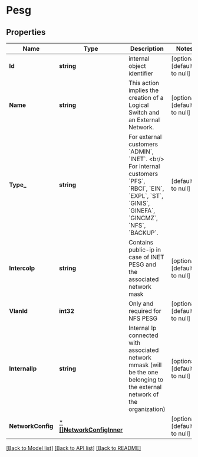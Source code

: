 # Pesg

## Properties
Name | Type | Description | Notes
------------ | ------------- | ------------- | -------------
**Id** | **string** | internal object identifier | [optional] [default to null]
**Name** | **string** | This action implies the creation of a Logical Switch and an External Network. | [optional] [default to null]
**Type_** | **string** | For external customers &#x60;ADMIN&#x60;, &#x60;INET&#x60;. &lt;br/&gt; For internal customers &#x60;PFS&#x60;, &#x60;RBCI&#x60;, &#x60;EIN&#x60;, &#x60;EXPL&#x60;, &#x60;ST&#x60;, &#x60;GINIS&#x60;, &#x60;GINEFA&#x60;, &#x60;GINCMZ&#x60;, &#x60;NFS&#x60;, &#x60;BACKUP&#x60;. | [default to null]
**IntercoIp** | **string** | Contains public-ip in case of INET PESG and the associated network mask | [optional] [default to null]
**VlanId** | **int32** | Only and required for NFS PESG | [optional] [default to null]
**InternalIp** | **string** | Internal Ip connected with associated network mmask (will be the one belonging to the external network of the organization) | [optional] [default to null]
**NetworkConfig** | [***[]NetworkConfigInner**](array.md) |  | [optional] [default to null]

[[Back to Model list]](../README.md#documentation-for-models) [[Back to API list]](../README.md#documentation-for-api-endpoints) [[Back to README]](../README.md)


